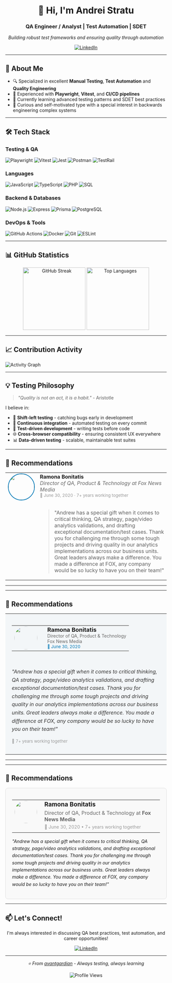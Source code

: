 <div align="center">

# 👋 Hi, I'm Andrei Stratu

### QA Engineer / Analyst | Test Automation | SDET

*Building robust test frameworks and ensuring quality through automation*

[![LinkedIn](https://img.shields.io/badge/LinkedIn-0077B5?style=for-the-badge&logo=linkedin&logoColor=white)](https://www.linkedin.com/in/andrei-stratu/)

</div>

---

## 🎯 About Me

- 🔍 Specialized in excellent **Manual Testing**, **Test Automation** and **Quality Engineering**
- 🧪 Experienced with **Playwright**, **Vitest**, and **CI/CD pipelines**
- 🌱 Currently learning advanced testing patterns and SDET best practices
- 💼 Curious and self-motivated type with a special interest in backwards engineering complex systems

---

## 🛠️ Tech Stack

### Testing & QA
![Playwright](https://img.shields.io/badge/Playwright-2EAD33?style=for-the-badge&logo=playwright&logoColor=white)
![Vitest](https://img.shields.io/badge/Vitest-6E9F18?style=for-the-badge&logo=vitest&logoColor=white)
![Jest](https://img.shields.io/badge/Jest-C21325?style=for-the-badge&logo=jest&logoColor=white)
![Postman](https://img.shields.io/badge/Postman-FF6C37?style=for-the-badge&logo=postman&logoColor=white)
![TestRail](https://img.shields.io/badge/TestRail-65C179?style=for-the-badge&logo=testrail&logoColor=white)

### Languages
![JavaScript](https://img.shields.io/badge/JavaScript-F7DF1E?style=for-the-badge&logo=javascript&logoColor=black)
![TypeScript](https://img.shields.io/badge/TypeScript-3178C6?style=for-the-badge&logo=typescript&logoColor=white)
![PHP](https://img.shields.io/badge/PHP-777BB4?style=for-the-badge&logo=php&logoColor=white)
![SQL](https://img.shields.io/badge/SQL-4479A1?style=for-the-badge&logo=postgresql&logoColor=white)

### Backend & Databases
![Node.js](https://img.shields.io/badge/Node.js-339933?style=for-the-badge&logo=node.js&logoColor=white)
![Express](https://img.shields.io/badge/Express-000000?style=for-the-badge&logo=express&logoColor=white)
![Prisma](https://img.shields.io/badge/Prisma-2D3748?style=for-the-badge&logo=prisma&logoColor=white)
![PostgreSQL](https://img.shields.io/badge/PostgreSQL-336791?style=for-the-badge&logo=postgresql&logoColor=white)

### DevOps & Tools
![GitHub Actions](https://img.shields.io/badge/GitHub_Actions-2088FF?style=for-the-badge&logo=github-actions&logoColor=white)
![Docker](https://img.shields.io/badge/Docker-2496ED?style=for-the-badge&logo=docker&logoColor=white)
![Git](https://img.shields.io/badge/Git-F05032?style=for-the-badge&logo=git&logoColor=white)
![ESLint](https://img.shields.io/badge/ESLint-4B32C3?style=for-the-badge&logo=eslint&logoColor=white)

---

## 📊 GitHub Statistics

<div align="center">
  <img src="https://github-readme-streak-stats.herokuapp.com/?user=avantgardian&theme=tokyonight&hide_border=true" alt="GitHub Streak" height="195"/>
  <img src="https://github-readme-stats.vercel.app/api/top-langs/?username=avantgardian&theme=tokyonight&hide_border=true&langs_count=4" alt="Top Languages" height="195"/>
</div>

---

## 📈 Contribution Activity

![Activity Graph](https://github-readme-activity-graph.vercel.app/graph?username=avantgardian&theme=tokyo-night&hide_border=true)

---

## 💡 Testing Philosophy

> *"Quality is not an act, it is a habit."* - Aristotle

I believe in:
- 🎯 **Shift-left testing** - catching bugs early in development
- 🔄 **Continuous integration** - automated testing on every commit
- 📝 **Test-driven development** - writing tests before code
- 🌐 **Cross-browser compatibility** - ensuring consistent UX everywhere
- 📊 **Data-driven testing** - scalable, maintainable test suites

---

## 💬 Recommendations

<table>
<tr>
<td width="80px" align="center" valign="top">
  <img src="https://media.licdn.com/dms/image/v2/D5603AQHHDCxN-SlLPg/profile-displayphoto-shrink_400_400/profile-displayphoto-shrink_400_400/0/1705016964586?e=1762992000&v=beta&t=2GeFHcJT6UQBq-V3haaXFAyoiml2tR8W51g1YhKGJJc" width="80" style="border-radius: 50%; border: 2px solid #0077B5;"/>
</td>
<td valign="top">
  <div>
    <strong style="font-size: 16px;">Ramona Bonitatis</strong><br/>
    <em style="color: #666;">Director of QA, Product & Technology at Fox News Media</em><br/>
    <span style="color: #999; font-size: 13px;">📅 June 30, 2020 · 7+ years working together</span>
  </div>
  <br/>
  <blockquote>
    "Andrew has a special gift when it comes to critical thinking, QA strategy, page/video analytics validations, and drafting exceptional documentation/test cases. Thank you for challenging me through some tough projects and driving quality in our analytics implementations across our business units. Great leaders always make a difference. You made a difference at FOX, any company would be so lucky to have you on their team!"
  </blockquote>
</td>
</tr>
</table>

---
---

## 💬 Recommendations

<table border="0" cellspacing="0" cellpadding="0">
<tr>
<td colspan="2" style="background-color: #f3f6f8; padding: 20px; border-radius: 8px;">
  <table>
  <tr>
  <td width="80" valign="top">
    <img src="https://media.licdn.com/dms/image/v2/D5603AQHHDCxN-SlLPg/profile-displayphoto-shrink_400_400/profile-displayphoto-shrink_400_400/0/1705016964586?e=1762992000&v=beta&t=2GeFHcJT6UQBq-V3haaXFAyoiml2tR8W51g1YhKGJJc" width="72" style="border-radius: 50%;"/>
  </td>
  <td valign="top" style="padding-left: 15px;">
    <strong style="font-size: 18px;">Ramona Bonitatis</strong><br/>
    <span style="color: #666; font-size: 14px;">Director of QA, Product & Technology</span><br/>
    <span style="color: #666; font-size: 14px;">Fox News Media</span><br/>
    <span style="color: #0077B5; font-size: 13px;">📅 June 30, 2020</span>
  </td>
  </tr>
  </table>
  <br/>
  <p style="font-style: italic; color: #333; line-height: 1.6;">
    "Andrew has a special gift when it comes to critical thinking, QA strategy, page/video analytics validations, and drafting exceptional documentation/test cases. Thank you for challenging me through some tough projects and driving quality in our analytics implementations across our business units. Great leaders always make a difference. You made a difference at FOX, any company would be so lucky to have you on their team!"
  </p>
  <p style="color: #999; font-size: 13px;">
    💼 7+ years working together
  </p>
</td>
</tr>
</table>

---
---

## 💬 Recommendations

<div style="border: 1px solid #ddd; border-radius: 8px; padding: 20px; background-color: #f9f9f9;">

<table>
<tr>
<td width="70px" valign="top">
  <img src="https://media.licdn.com/dms/image/v2/D5603AQHHDCxN-SlLPg/profile-displayphoto-shrink_400_400/profile-displayphoto-shrink_400_400/0/1705016964586?e=1762992000&v=beta&t=2GeFHcJT6UQBq-V3haaXFAyoiml2tR8W51g1YhKGJJc" width="70" style="border-radius: 50%;"/>
</td>
<td valign="top" style="padding-left: 15px;">
  <h3 style="margin: 0;">Ramona Bonitatis</h3>
  <p style="margin: 5px 0; color: #666;">Director of QA, Product & Technology at <strong>Fox News Media</strong></p>
  <p style="margin: 5px 0; color: #999; font-size: 14px;">📅 June 30, 2020 • 7+ years working together</p>
</td>
</tr>
</table>

<p style="margin-top: 15px; font-style: italic; line-height: 1.6;">
"Andrew has a special gift when it comes to critical thinking, QA strategy, page/video analytics validations, and drafting exceptional documentation/test cases. Thank you for challenging me through some tough projects and driving quality in our analytics implementations across our business units. Great leaders always make a difference. You made a difference at FOX, any company would be so lucky to have you on their team!"
</p>

</div>

---


## 📫 Let's Connect!

<div align="center">

I'm always interested in discussing QA best practices, test automation, and career opportunities!

[![LinkedIn](https://img.shields.io/badge/LinkedIn-0077B5?style=for-the-badge&logo=linkedin&logoColor=white)](https://www.linkedin.com/in/andrei-stratu/)

</div>

---

<div align="center">

*⭐ From [avantgardian](https://github.com/avantgardian) - Always testing, always learning*

![Profile Views](https://komarev.com/ghpvc/?username=avantgardian&color=blueviolet&style=for-the-badge)

</div>
